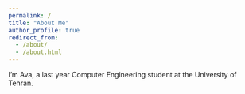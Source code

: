 ```yaml
---
permalink: /
title: "About Me"
author_profile: true
redirect_from: 
  - /about/
  - /about.html
---
```


I’m Ava, a last year Computer Engineering student at the University of Tehran.


<!-- A data-driven personal website
====== -->
